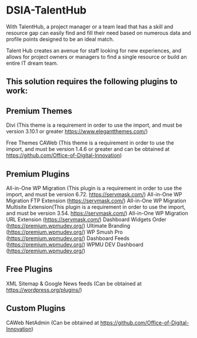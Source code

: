 # DSIA-TalentHub
With TalentHub, a project manager or a team lead that has a skill and resource gap can easily find and fill their need based on numerous data and profile points designed to be an ideal match.

Talent Hub creates an avenue for staff looking for new experiences, and allows for project owners or managers to find a single resource or build an entire IT dream team.

This solution requires the following plugins to work:
---------------------------------------------

Premium Themes
---------------
Divi (This theme is a requirement in order to use the import, and must be version 3.10.1 or greater https://www.elegantthemes.com/)

Free Themes
CAWeb (This theme is a requirement in order to use the import, and must be version 1.4.6 or greater and can be obtained at https://github.com/Office-of-Digital-Innovation)

Premium Plugins
----------------
All-in-One WP Migration (This plugin is a requirement in order to use the import, and must be version 6.72. https://servmask.com/)
All-in-One WP Migration FTP Extension (https://servmask.com/)
All-in-One WP Migration Multisite Extension(This plugin is a requirement in order to use the import, and must be version 3.54. https://servmask.com/)
All-in-One WP Migration URL Extension (https://servmask.com/)
Dashboard Widgets Order (https://premium.wpmudev.org/)
Ultimate Branding (https://premium.wpmudev.org/)
WP Smush Pro (https://premium.wpmudev.org/)
Dashboard Feeds (https://premium.wpmudev.org/)
WPMU DEV Dashboard (https://premium.wpmudev.org/)

Free Plugins
-------------
XML Sitemap & Google News feeds (Can be obtained at https://wordpress.org/plugins/)

Custom Plugins
---------------
CAWeb NetAdmin (Can be obtained at https://github.com/Office-of-Digital-Innovation)
